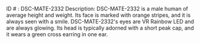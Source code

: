 ID # : DSC-MATE-2332
Description: DSC-MATE-2332 is a male human of average height and weight. Its face is marked with orange stripes, and it is always seen with a smile. DSC-MATE-2332's eyes are VR Rainbow LED and are always glowing. Its head is typically adorned with a short peak cap, and it wears a green cross earring in one ear.